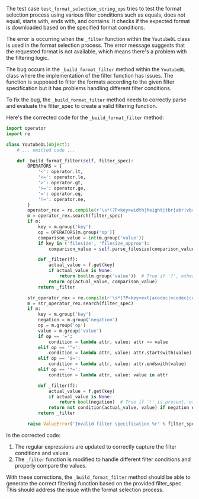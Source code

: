The test case `test_format_selection_string_ops` tries to test the format selection process using various filter conditions such as equals, does not equal, starts with, ends with, and contains. It checks if the expected format is downloaded based on the specified format conditions.

The error is occurring when the `_filter` function within the `YoutubeDL` class is used in the format selection process. The error message suggests that the requested format is not available, which means there's a problem with the filtering logic.

The bug occurs in the `_build_format_filter` method within the `YoutubeDL` class where the implementation of the filter function has issues. The function is supposed to filter the formats according to the given filter specification but it has problems handling different filter conditions.

To fix the bug, the `_build_format_filter` method needs to correctly parse and evaluate the filter_spec to create a valid filtering function.

Here's the corrected code for the `_build_format_filter` method:

```python
import operator
import re

class YoutubeDL(object):
    # ... omitted code ...

    def _build_format_filter(self, filter_spec):
        OPERATORS = {
            '<': operator.lt,
            '<=': operator.le,
            '>': operator.gt,
            '>=': operator.ge,
            '=': operator.eq,
            '!=': operator.ne,
        }
        operator_rex = re.compile(r'\s*(?P<key>width|height|tbr|abr|vbr|asr|filesize|filesize_approx|fps)\s*(?P<op>(?:<|<=|>|>=|=|!=))\s*(?P<value>[0-9.]+(?:[kKmMgGtTpPeEzZyY]i?[Bb]?)?)$')
        m = operator_rex.search(filter_spec)
        if m:
            key = m.group('key')
            op = OPERATORS[m.group('op')]
            comparison_value = int(m.group('value'))
            if key in ('filesize', 'filesize_approx'):
                comparison_value = self.parse_filesize(comparison_value)

            def _filter(f):
                actual_value = f.get(key)
                if actual_value is None:
                    return bool(m.group('value'))  # True if '?', otherwise False
                return op(actual_value, comparison_value)
            return _filter

        str_operator_rex = re.compile(r'\s*(?P<key>ext|acodec|vcodec|container|protocol|format_id)\s*(?P<negation>!\s*)?(?P<op>(?:=|\^=|\$=|\*=))\s*(?P<value>[a-zA-Z0-9._-]+)\s*$')
        m = str_operator_rex.search(filter_spec)
        if m:
            key = m.group('key')
            negation = m.group('negation')
            op = m.group('op')
            value = m.group('value')
            if op == '=':
                condition = lambda attr, value: attr == value
            elif op == '^=':
                condition = lambda attr, value: attr.startswith(value)
            elif op == '$=':
                condition = lambda attr, value: attr.endswith(value)
            elif op == '*=':
                condition = lambda attr, value: value in attr

            def _filter(f):
                actual_value = f.get(key)
                if actual_value is None:
                    return bool(negation)  # True if '!' is present, otherwise False
                return not condition(actual_value, value) if negation else condition(actual_value, value)
            return _filter

        raise ValueError('Invalid filter specification %r' % filter_spec)
```

In the corrected code:
1. The regular expressions are updated to correctly capture the filter conditions and values.
2. The `_filter` function is modified to handle different filter conditions and properly compare the values.

With these corrections, the `_build_format_filter` method should be able to generate the correct filtering function based on the provided filter_spec. This should address the issue with the format selection process.